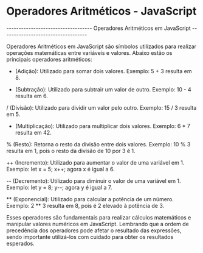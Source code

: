 # Operadores Aritméticos - JavaScript


----------------------------------- Operadores Aritméticos em JavaScript -----------------------------------

Operadores Aritméticos em JavaScript são símbolos utilizados para realizar operações matemáticas entre variáveis e valores. Abaixo estão os principais operadores aritméticos:

+ (Adição): Utilizado para somar dois valores. Exemplo: 5 + 3 resulta em 8.

- (Subtração): Utilizado para subtrair um valor de outro. Exemplo: 10 - 4 resulta em 6.

/ (Divisão): Utilizado para dividir um valor pelo outro. Exemplo: 15 / 3 resulta em 5.

* (Multiplicação): Utilizado para multiplicar dois valores. Exemplo: 6 * 7 resulta em 42.

% (Resto): Retorna o resto da divisão entre dois valores. Exemplo: 10 % 3 resulta em 1, pois o resto da divisão de 10 por 3 é 1.

++ (Incremento): Utilizado para aumentar o valor de uma variável em 1. Exemplo: let x = 5; x++; agora x é igual a 6.

-- (Decremento): Utilizado para diminuir o valor de uma variável em 1. Exemplo: let y = 8; y--; agora y é igual a 7.

** (Exponencial): Utilizado para calcular a potência de um número. Exemplo: 2 ** 3 resulta em 8, pois é 2 elevado à potência de 3.

Esses operadores são fundamentais para realizar cálculos matemáticos e manipular valores numéricos em JavaScript. Lembrando que a ordem de precedência dos operadores pode afetar o resultado das expressões, sendo importante utilizá-los com cuidado para obter os resultados esperados.



